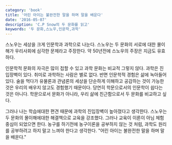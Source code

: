 ```yaml
---
category: 'book'
title: '어린 아이는 불완전한 말을 하며 말을 배운다'
date: '2016-05-07'
description: 'C.P Snow의 두 문화를 읽고'
keywords: '두 문화,스노우,인문학,과학'
---
```


스노우는 세상을 크게 인문학과 과학으로 나눈다. 스노우는 두 문화의 서로에 대한 몰이해가 우리사회에 심각한 문제라고 주장한다. 약 50년전에 스노우의 주장은 지금도 유효하다.

인문학적 문화의 자극은 많이 접할 수 있고 과학 문화는 비교적 그렇지 않다. 과학은 진입장벽이 있다. 취미로 과학하는 사람은 별로 없다. 반면 인문학적 경험은 삶에 녹아들어 있다. 술을 먹다가 유물론과 관념론의 세상을 단순하게 이해하고 공감하는 것이 가능한 것은 우리의 배우지 않고도 경험했기 때문이다. 당연히 학문으로서의 인문학이 쉽다는 것은 아니다. 학문으로서 문화가 아니라, 우리 삶에 친근함으로서 두 문화를 비교하고 싶다.

그러나 나는 학습에대한 편견 때문에 과학의 진입장벽이 높아졌다고 생각한다. 스노우는 두 문화의 몰이해에대한 해결책으로 교육을 강조했다. 그러나 교육이 이론이 아님 체험중심이 되었으면 한다. 농구를 하기전에 농구이론을 공부하지 않는 것 처럼, 과학도 원리를 공부하려고 하지 말고 느껴야 한다고 생각한다. "어린 아이는 불완전한 말을 하며 말을 배운다."
